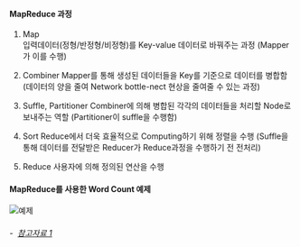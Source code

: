#### MapReduce 과정
1. Map        
입력데이터(정형/반정형/비정형)를 Key-value 데이터로 바꿔주는 과정 (Mapper가 이를 수행)

2. Combiner
Mapper를 통해 생성된 데이터들을 Key를 기준으로 데이터를 병합함 (데이터의 양을 줄여 Network bottle-nect 현상을 줄여줄 수 있는 과정)

3. Suffle, Partitioner
Combiner에 의해 병합된 각각의 데이터들을 처리할 Node로 보내주는 역할 (Partitioner이 suffle을 수행함)

4. Sort
Reduce에서 더욱 효율적으로 Computing하기 위해 정렬을 수행 (Suffle을 통해 데이터를 전달받은 Reducer가 Reduce과정을 수행하기 전 전처리)

5. Reduce
사용자에 의해 정의된 연산을 수행

#### MapReduce를 사용한 Word Count 예제 
![예제](https://www.researchgate.net/profile/K_Srinivasa/publication/281768670/figure/fig3/AS:282303059251209@1444317702935/Different-phases-of-map-reduce-in-word-count-example.png)

###### - &nbsp;[참고자료 1](https://m.blog.naver.com/PostView.nhn?blogId=alice_k106&logNo=220462251435&proxyReferer=https%3A%2F%2Fwww.google.com%2F)